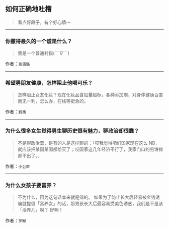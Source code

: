 ## 如何正确地吐槽

> 看点好段子，有个好心情～


 
---

### 你撒得最久的一个谎是什么？

> 我是一个普通村民(￣∇￣)


作者：`张涵璐`

---

### 希望男朋友健康，怎样阻止他喝可乐？

> 怎样阻止女友化妆？现在化妆品含铅量超标，各种添加剂，对身体健康百害而无一利，怎么办，在线等挺急的。


作者：`鹤鹰`

---

### 为什么很多女生觉得男生聊历史很有魅力，聊政治却很蠢？

> 不是聊政治蠢，是有的人是这样聊的：「哎我觉得咱们国家现在这么 NB，就应该把某国某国都给灭了；哎国家这几年经济不行了，我家门口的煎饼摊都不出了。」


作者：`小公举`

---

### 为什么女孩子要富养？

> 不为什么，因为这句话本来就是错的。
> 如果为了防止长大后轻易被金钱诱骗就提倡「富养女」的话，那男孩长大后最容易受美色诱惑，我们是不是该「淫养儿」啊？
> 好啊！


作者：`罗睺`